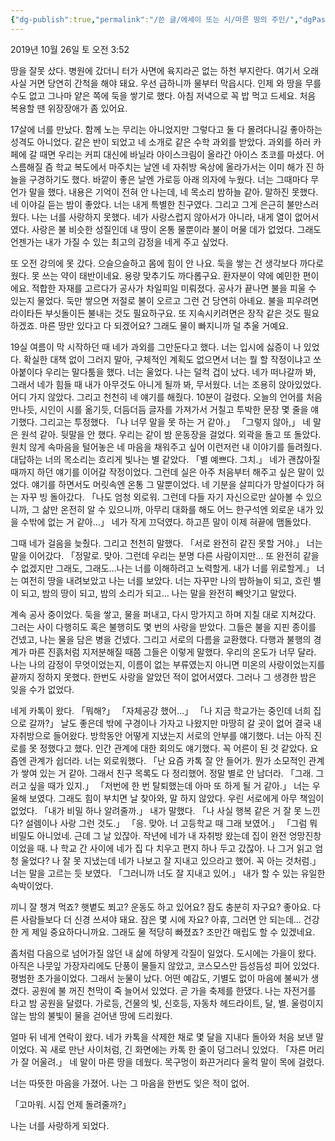 ```yaml
---
{"dg-publish":true,"permalink":"/쓴 글/에세이 또는 시/마른 땅의 주인/","dgPassFrontmatter":true}
---
```


2019년 10월 26일 토 오전 3:52

땅을 잘못 샀다. 병원에 갔더니 터가 사면에 육지라곤 없는 하천 부지란다. 여기서 오래 사실 거면 당연히 간척을 해야 돼요. 우선 급하니까 물부터 막읍시다. 인제 와 땅을 무를 수도 없고 그나마 얕은 쪽에 둑을 쌓기로 했다. 아침 저녁으로 꼭 밥 먹고 드세요. 처음 복용할 땐 위장장애가 좀 있어요.
    
17살에 너를 만났다. 함께 노는 무리는 아니었지만 그렇다고 둘 다 몰려다니길 좋아하는 성격도 아니었다. 같은 반이 되었고 네 소개로 같은 수학 과외를 받았다. 과외를 하러 카페에 갈 때면 우리는 커피 대신에 바닐라 아이스크림이 올라간 아이스 초코를 마셨다. 어스름해질 즘 학교 복도에서 마주치는 날엔 네 자취방 옥상에 올라가서는 이미 해가 진 하늘을 구경하기도 했다. 바깥이 좋은 날엔 가로등 아래 의자에 누웠다. 너는 그때마다 무언가 말을 했다. 내용은 기억이 전혀 안 나는데, 
네 목소리 밤하늘 같아. 
말하진 못했다. 네 이야길 듣는 밤이 좋았다.
너는 내게 특별한 친구였다. 그리고 그게 은근히 불만스러웠다. 나는 너를 사랑하지 못했다. 네가 사랑스럽지 않아서가 아니라, 내게 열이 없어서였다. 사랑은 불 비슷한 성질인데 내 땅이 온통 물뿐이라 불이 머물 데가 없었다. 그래도 언젠가는 내가 가질 수 있는 최고의 감정을 네게 주고 싶었다.

또 오전 강의에 못 갔다. 으슬으슬하고 몸에 힘이 안 나요. 둑을 쌓는 건 생각보다 까다로웠다. 못 쓰는 약이 태반이네요. 용량 맞추기도 까다롭구요. 환자분이 약에 예민한 편이에요. 적합한 자재를 고르다가 공사가 차일피일 미뤄졌다. 공사가 끝나면 불을 피울 수 있는지 물었다. 둑만 쌓으면 저절로 불이 오르고 그런 건 당연히 아녜요. 불을 피우려면 라이타든 부싯돌이든 불내는 것도 필요하구요. 또 지속시키려면은 장작 같은 것도 필요하겠죠. 마른 땅만 있다고 다 되겠어요? 그래도 물이 빠지니까 덜 추울 거예요.

19실 여름이 막 시작하던 때 네가 과외를 그만둔다고 했다. 너는 입시에 싫증이 나 있었다. 확실한 대책 없이 그러지 말아, 구체적인 계획도 없으면서 너는 뭘 할 작정이냐고 쏘아붙이다 우리는 말다툼을 했다. 너는 울었다. 나는 덜컥 겁이 났다. 네가 떠나갈까 봐, 그래서 네가 힘들 때 내가 아무것도 아니게 될까 봐, 무서웠다. 너는 조용히 앉아있었다. 어디 가지 않았다. 그리고 천천히 네 얘기를 해줬다. 10분이 걸렸다. 오늘의 언어를 처음 만나듯, 시인이 시를 옮기듯, 더듬더듬 글자를 가져가서 거칠고 투박한 문장 몇 줄을 얘기했다. 그리고는 투정했다. 
「나 너무 말을 못 하는 거 같아.」 
「그렇지 않아,」 
네 말은 원석 같아. 뒷말을 안 했다.
우리는 같이 밤 운동장을 걸었다. 외곽을 돌고 또 돌았다. 원치 않게 속마음을 털어놓은 네 마음을 채워주고 싶어 이런저런 내 이야기를 들려줬다. 대답하는 너의 목소리는 흐리게 빛나는 별 같았다. 
「별 예쁘다. 그치.」 
네가 괜찮아질 때까지 하던 얘기를 이어갈 작정이었다. 그런데 실은 아주 처음부터 해주고 싶은 말이 있었다. 얘기를 하면서도 머릿속엔 온통 그 말뿐이었다. 네 기분을 살피다가 망설이다가 혀는 자꾸 빙 돌아갔다. 
「나도 엄청 외로워. 그런데 다들 자기 자신으로만 살아볼 수 있으니까, 그 삶만 온전히 알 수 있으니까, 아무리 대화를 해도 어느 한구석엔 외로운 내가 있을 수밖에 없는 거 같아…」
네가 작게 끄덕였다. 
하고픈 말이 이제 혀끝에 맴돌았다. 

그때 네가 걸음을 늦췄다. 그리고 천천히 말했다. 
「서로 완전히 같진 못할 거야.」 
너는 말을 이어갔다. 
「정말로. 맞아. 
그런데 우리는 분명 다른 사람이지만… 또 완전히 같을 수 없겠지만 그래도, 
그래도…나는 너를 이해하려고 노력할게. 
내가 너를 위로할게.」 
너는 여전히 땅을 내려보았고 나는 너를 보았다.
너는 자꾸만 나의 밤하늘이 되고, 흐린 별이 되고, 밤의 땅이 되고, 밤의 소리가 되고… 
나는 말을 완전히 빼앗기고 말았다. 


계속 공사 중이었다. 둑을 쌓고, 물을 퍼내고, 다시 망가지고 하며 지칠 대로 지쳐갔다. 그러는 사이 다행히도 혹은 불행히도 몇 번의 사랑을 받았다. 그들은 불을 지핀 종이를 건넸고, 나는 물을 담은 병을 건넸다. 그리고 서로의 다름을 교환했다. 다행과 불행의 경계가 마른 진흙처럼 지저분해질 때쯤 그들은 이렇게 말했다. 우리의 온도가 너무 달라.
나는 나의 감정이 무엇이었는지, 이름이 없는 부류였는지 아니면 미온의 사랑이었는지를 끝까지 정하지 못했다. 한번도 사랑을 알았던 적이 없어서였다. 그러나 그 생경한 밤은 잊을 수가 없었다.

네게 카톡이 왔다.
「뭐해?」
「자체공강 했어…」
「나 지금 학교가는 중인데 너희 집으로 갈까?」
날도 좋은데 밖에 구경이나 가자고 나왔지만 마땅히 갈 곳이 없어 결국 내 자취방으로 들어왔다.
방학동안 어떻게 지냈는지 서로의 안부를 얘기했다. 너는 아직 진로를 못 정했다고 했다. 인간 관계에 대한 회의도 얘기했다. 꼭 어른이 된 것 같았다. 요즘엔 관계가 쉽더라. 너는 외로워했다.
「난 요즘 카톡 잘 안 들어가. 뭔가 소모적인 관계가 쌓여 있는 거 같아. 그래서 친구 목록도 다 정리했어. 정말 별로 안 남더라.
「그래. 그러고 싶을 때가 있지.」
「저번에 한 번 탈퇴했는데 아마 또 하게 될 거 같아.」 너는 우울해 보였다.
그래도 힘이 부치면 날 찾아와, 말 하지 않았다. 우린 서로에게 아무 책임이 없었다.
「내가 비밀 하나 알려줄까.」 내가 말했다.
「나 사실 행복 같은 거 잘 못 느낀다? 설렘이나 사랑 그런 것도.」
「응. 맞아. 너 고등학교 때 그래 보였어.」
「그럼 뭐 비밀도 아니었네. 근데 그 날 있잖아. 작년에 네가 내 자취방 왔는데 집이 완전 엉망진창이었을 때. 나 학교 간 사이에 네가 집 다 치우고 편지 하나 두고 갔잖아. 나 그거 읽고 엄청 울었다? 나 잘 못 지냈는데 네가 나보고 잘 지내고 있으라고 했어. 꼭 아는 것처럼.」
너는 말을 고르는 듯 보였다.
「그러니까 너도 잘 지내고 있어.」
내가 할 수 있는 유일한 속박이었다.


끼니 잘 챙겨 먹죠? 햇볕도 쬐고? 운동도 하고 있어요? 잠도 충분히 자구요? 좋아요. 다른 사람들보다 더 신경 쓰셔야 돼요. 잠은 몇 시에 자요? 아휴, 그러면 안 되는데… 건강한 게 제일 중요하다니까요. 그래도 물 적당히 빠졌죠? 조만간 매립도 할 수 있겠네요. 

좀처럼 다음으로 넘어가질 않던 내 삶에 하얗게 각질이 일었다. 도시에는 가을이 왔다. 아직은 나뭇잎 가장자리에도 단풍이 물들지 않았고, 코스모스만 듬성듬성 피어 있었다. 평범한 초가을이었다. 그래서 눈물이 났다. 어떤 예감도, 기별도 없이 마음에 불씨가 생겼다. 공원에 불 꺼진 천막이 죽 늘어서 있었다. 곧 가을 축제를 한댔다. 나는 자전거를 타고 밤 공원을 달렸다. 가로등, 건물의 빛, 신호등, 자동차 헤드라이트, 달, 별. 울렁이지 않는 밤의 불빛이 물을 걷어낸 땅에 드리웠다.

얼마 뒤 네게 연락이 왔다. 네가 카톡을 삭제한 채로 몇 달을 지내다 돌아와 처음 보낸 말이었다. 꼭 새로 만난 사이처럼, 긴 화면에는 카톡 한 줄이 덩그러니 있었다. 
「자른 머리가 잘 어울려.」 
네 말이 마른 땅을 데웠다. 목구멍이 화끈거리다 울컥 말이 목에 걸렸다. 

너는 따뜻한 마음을 가졌어. 
나는 그 마음을 한번도 잊은 적이 없어. 

「고마워. 시집 언제 돌려줄까?」 

나는 너를 사랑하게 되었다.